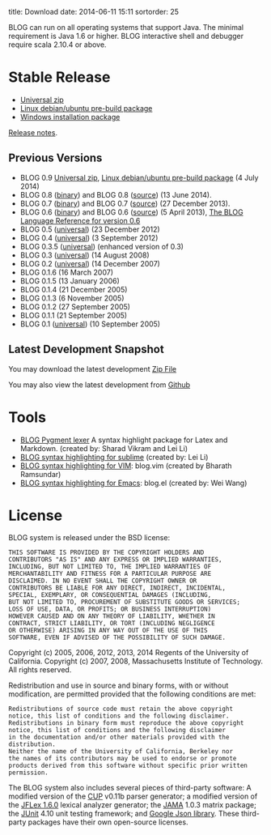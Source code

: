 title: Download
date: 2014-06-11 15:11
sortorder: 25

BLOG can run on all operating systems that support Java.
The minimal requirement is Java 1.6 or higher. 
BLOG interactive shell and debugger require scala 2.10.4 or above.

# Stable Release
- [Universal zip](../download/blog-0.9.1.zip)
- [Linux debian/ubuntu pre-build package](../download/blog-0.9.1.deb)
- [Windows installation package](../download/blog.msi)

[Release notes]({filename}release-note.md).

## Previous Versions
- BLOG 0.9 [Universal zip](../download/blog-0.9.zip), [Linux debian/ubuntu pre-build package](../download/blog-0.9.deb) (4 July 2014)
- BLOG 0.8 ([binary](../download/blog-0.8-bin.zip)) and BLOG 0.8 ([source](../download/blog-0.8.zip)) (13 June 2014).
- BLOG 0.7 ([binary](../download/blog-0.7-bin.zip)) and BLOG 0.7 ([source](../download/blog-0.7.zip)) (27 December 2013).
- BLOG 0.6 ([binary](../download/blog-0.6-bin.zip)) and BLOG 0.6 ([source](../download/blog-0.6.zip)) (5 April 2013), [The BLOG Language Reference for version 0.6](http://www.eecs.berkeley.edu/Pubs/TechRpts/2013/EECS-2013-51.pdf)
- BLOG 0.5 ([universal](../download/blog-0.5.zip)) (23 December 2012)
- BLOG 0.4 ([universal](../download/blog-0.4.zip)) (3 September 2012)
- BLOG 0.3.5 ([universal](../download/blog-0.3.5.zip)) (enhanced version of 0.3)
- BLOG 0.3 ([universal](../download/blog-0.3.zip)) (14 August 2008)
- BLOG 0.2 ([universal](../download/blog-0.2.zip)) (14 December 2007)
- BLOG 0.1.6 (16 March 2007)
- BLOG 0.1.5 (13 January 2006)
- BLOG 0.1.4 (21 December 2005)
- BLOG 0.1.3 (6 November 2005)
- BLOG 0.1.2 (27 September 2005)
- BLOG 0.1.1 (21 September 2005)
- BLOG 0.1 ([universal](../download/blog-0.1.zip)) (10 September 2005)

## Latest Development Snapshot
You may download the latest development [Zip File](https://github.com/BayesianLogic/blog/zipball/master)

You may also view the latest development from [Github](https://github.com/BayesianLogic/blog)

# Tools
- [BLOG Pygment lexer](../download/blog_py_lexer.zip)
  A syntax highlight package for Latex and Markdown. (created by: Sharad Vikram and Lei Li)
- [BLOG syntax highlighting for sublime](../download/blog-for-sublime.zip) (created by: Lei Li)
- [BLOG syntax highlighting for VIM](../download/blog.vim): blog.vim (created by Bharath Ramsundar)
- [BLOG syntax highlighting for Emacs](../download/blog.el): blog.el (created by: Wei Wang)

# License

BLOG system is released under the BSD license:

    THIS SOFTWARE IS PROVIDED BY THE COPYRIGHT HOLDERS AND 
    CONTRIBUTORS "AS IS" AND ANY EXPRESS OR IMPLIED WARRANTIES, 
    INCLUDING, BUT NOT LIMITED TO, THE IMPLIED WARRANTIES OF 
    MERCHANTABILITY AND FITNESS FOR A PARTICULAR PURPOSE ARE 
    DISCLAIMED. IN NO EVENT SHALL THE COPYRIGHT OWNER OR 
    CONTRIBUTORS BE LIABLE FOR ANY DIRECT, INDIRECT, INCIDENTAL, 
    SPECIAL, EXEMPLARY, OR CONSEQUENTIAL DAMAGES (INCLUDING, 
    BUT NOT LIMITED TO, PROCUREMENT OF SUBSTITUTE GOODS OR SERVICES;
    LOSS OF USE, DATA, OR PROFITS; OR BUSINESS INTERRUPTION) 
    HOWEVER CAUSED AND ON ANY THEORY OF LIABILITY, WHETHER IN 
    CONTRACT, STRICT LIABILITY, OR TORT (INCLUDING NEGLIGENCE 
    OR OTHERWISE) ARISING IN ANY WAY OUT OF THE USE OF THIS 
    SOFTWARE, EVEN IF ADVISED OF THE POSSIBILITY OF SUCH DAMAGE.


Copyright (c) 2005, 2006, 2012, 2013, 2014 Regents of the University of California. Copyright (c) 2007, 2008, Massachusetts Institute of Technology. All rights reserved.

Redistribution and use in source and binary forms, with or without modification, are permitted provided that the following conditions are met:

    Redistributions of source code must retain the above copyright 
    notice, this list of conditions and the following disclaimer.
    Redistributions in binary form must reproduce the above copyright
    notice, this list of conditions and the following disclaimer 
    in the documentation and/or other materials provided with the distribution.
    Neither the name of the University of California, Berkeley nor 
    the names of its contributors may be used to endorse or promote 
    products derived from this software without specific prior written permission.

The BLOG system also includes several pieces of third-party software: A modified version of the [CUP](http://www2.cs.tum.edu/projects/cup/) v0.11b parser generator; a modified version of the [JFLex 1.6.0](http://jflex.de/) lexical analyzer generator; the [JAMA](http://math.nist.gov/javanumerics/jama/) 1.0.3 matrix package; the [JUnit](http://junit.org/) 4.10 unit testing framework; and [Google Json library](http://code.google.com/p/google-gson/). These third-party packages have their own open-source licenses.

